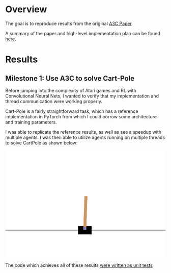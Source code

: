 
# Overview

The goal is to reproduce results from the original [A3C Paper]()

A summary of the paper and high-level implementation plan can be found [here](./Motivation_and_Plan.md).


# Results

## Milestone 1: Use A3C to solve Cart-Pole

Before jumping into the complexity of Atari games and RL with Convolutional Neural Nets, I wanted to verify that my implementation and thread communication were working properly.

Cart-Pole is a fairly straightforward task, which has a reference implementation in PyTorch from which I could borrow some architecture and training parameters.

I was able to replicate the reference results, as well as see a speedup with multiple agents. I was then able to utilize agents running on multiple threads to solve CartPole as shown below:

![crtpole_gif](./assets/a3c_cart_pole.gif)


The code which achieves all of these results [were written as unit tests](../../tests/test_a3c.py)
